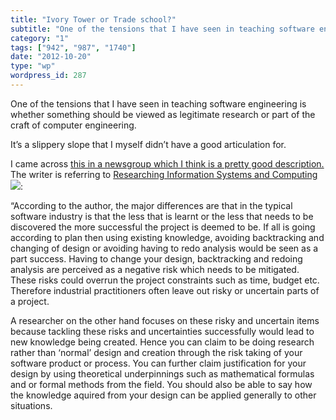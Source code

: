 ```yaml
---
title: "Ivory Tower or Trade school?"
subtitle: "One of the tensions that I have seen in teaching software engineering is whether something should be..."
category: "1"
tags: ["942", "987", "1740"]
date: "2012-10-20"
type: "wp"
wordpress_id: 287
---
```

One of the tensions that I have seen in teaching software engineering is whether something should be viewed as legitimate research or part of the craft of computer engineering.

It’s a slippery slope that I myself didn’t have a good articulation for.

I came across [this in a newsgroup which I think is a pretty good description.](http://academia.stackexchange.com/questions/4794/how-would-i-justify-that-my-work-isnt-just-normal-design-and-creation) The writer is referring to [Researching Information Systems and Computing](http://www.amazon.com/gp/product/141290224X/ref=as_li_ss_tl?ie=UTF8&camp=1789&creative=390957&creativeASIN=141290224X&linkCode=as2&tag=blogbridge-20)![](http://www.assoc-amazon.com/e/ir?t=blogbridge-20&l=as2&o=1&a=141290224X):

> 
“According to the author, the major differences are that in the typical software industry is that the less that is learnt or the less that needs to be discovered the more successful the project is deemed to be. If all is going according to plan then using existing knowledge, avoiding backtracking and changing of design or avoiding having to redo analysis would be seen as a part success. Having to change your design, backtracking and redoing analysis are perceived as a negative risk which needs to be mitigated. These risks could overrun the project constraints such as time, budget etc. Therefore industrial practitioners often leave out risky or uncertain parts of a project.

A researcher on the other hand focuses on these risky and uncertain items because tackling these risks and uncertainties successfully would lead to new knowledge being created. Hence you can claim to be doing research rather than ‘normal’ design and creation through the risk taking of your software product or process. You can further claim justification for your design by using theoretical underpinnings such as mathematical formulas and or formal methods from the field. You should also be able to say how the knowledge aquired from your design can be applied generally to other situations.